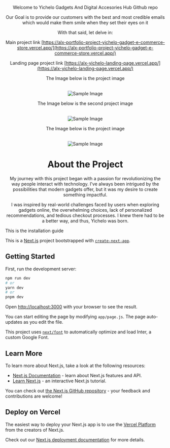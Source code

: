 
<div align="center">

  <p>Welcome to Yichelo Gadgets And Digital Accesories Hub Github repo</p>
  <p>Our Goal is to provide our customers with the best and most credible emails which would make them smile when they set their eyes on it</p>
  <p>With that said, let delve in:</p>
  
 
Main  project link [https://alx-portfolio-project-yichelo-gadget-e-commerce-store.vercel.app/](https://alx-portfolio-project-yichelo-gadget-e-commerce-store.vercel.app/)


 Landing page project link [https://alx-yichelo-landing-page.vercel.app/](https://alx-yichelo-landing-page.vercel.app/)

<p>The Image below is the project image</p>
  <br />
      <img src="/img/1.png" alt="Sample Image">
  <br />
<p>The Image below is the second project image</p>
  <br />
      <img src="/img/2.png" alt="Sample Image">
  <br />
<p>The Image below is the project image</p>
  <br />
      <img src="/img/3.png" alt="Sample Image">
  <br />

  <h1>About the Project</h1>
  <p>
      My journey with this project began with a passion for revolutionizing the way people interact with technology. I've always been intrigued by the possibilities that modern gadgets offer, but it was my desire to create something impactful.

I was inspired by real-world challenges faced by users when exploring gadgets online, the overwhelming choices, lack of personalized recommendations, and tedious checkout processes. I knew there had to be a better way, and thus, Yichelo was born.
  </p>
</div>





This is the installation guide

This is a [Next.js](https://nextjs.org/) project bootstrapped with [`create-next-app`](https://github.com/vercel/next.js/tree/canary/packages/create-next-app).

## Getting Started

First, run the development server:

```bash
npm run dev
# or
yarn dev
# or
pnpm dev
```

Open [http://localhost:3000](http://localhost:3000) with your browser to see the result.

You can start editing the page by modifying `app/page.js`. The page auto-updates as you edit the file.

This project uses [`next/font`](https://nextjs.org/docs/basic-features/font-optimization) to automatically optimize and load Inter, a custom Google Font.

## Learn More

To learn more about Next.js, take a look at the following resources:

- [Next.js Documentation](https://nextjs.org/docs) - learn about Next.js features and API.
- [Learn Next.js](https://nextjs.org/learn) - an interactive Next.js tutorial.

You can check out [the Next.js GitHub repository](https://github.com/vercel/next.js/) - your feedback and contributions are welcome!

## Deploy on Vercel

The easiest way to deploy your Next.js app is to use the [Vercel Platform](https://vercel.com/new?utm_medium=default-template&filter=next.js&utm_source=create-next-app&utm_campaign=create-next-app-readme) from the creators of Next.js.

Check out our [Next.js deployment documentation](https://nextjs.org/docs/deployment) for more details.
